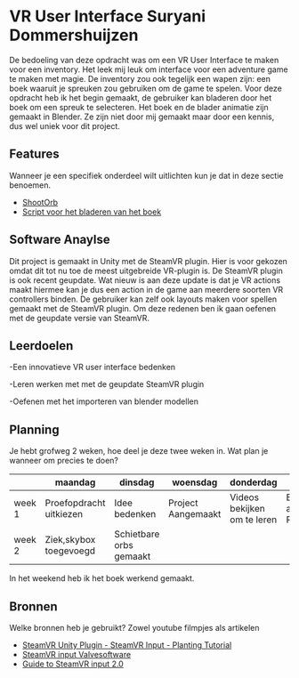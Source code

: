 # VR User Interface Suryani Dommershuijzen

De bedoeling van deze opdracht was om een VR User Interface te maken voor een inventory. Het leek mij leuk om interface voor een adventure game te maken met magie. De inventory zou ook tegelijk een wapen zijn: een boek waaruit je spreuken zou gebruiken om de game te spelen. Voor deze opdracht heb ik het begin gemaakt, de gebruiker kan bladeren door het boek om een spreuk te selecteren. Het boek en de blader animatie zijn gemaakt in Blender. Ze zijn niet door mij gemaakt maar door een kennis, dus wel uniek voor dit project.

## Features
Wanneer je een specifiek onderdeel wilt uitlichten kun je dat in deze sectie benoemen.

- [ShootOrb](https://github.com/SuryaniD/ProefOpdrachtVR/blob/master/MagicBookInterface/Assets/Scripts/ShootOrb.cs)
- [Script voor het bladeren van het boek](https://github.com/SuryaniD/ProefOpdrachtVR/blob/master/MagicBookInterface/Assets/Scripts/Bladeren.cs)


## Software Anaylse 

Dit project is gemaakt in Unity met de SteamVR plugin. Hier is voor gekozen omdat dit tot nu toe de meest uitgebreide VR-plugin is. De SteamVR plugin is ook recent geupdate. Wat nieuw is aan deze update is dat je VR actions maakt hiermee kan je dus een action in de game aan meerdere soorten VR controllers binden. De gebruiker kan zelf ook layouts maken voor spellen gemaakt met de SteamVR plugin. Om deze redenen ben ik gaan oefenen met de geupdate versie van SteamVR.

## Leerdoelen 

-Een innovatieve VR user interface bedenken

-Leren werken met met de geupdate SteamVR plugin

-Oefenen met het importeren van blender modellen

## Planning 
Je hebt grofweg 2 weken, hoe deel je deze twee weken in. Wat plan je wanneer om precies te doen?

| | maandag | dinsdag | woensdag | donderdag | vrijdag |
| --- | --- | --- | --- | --- | --- |
|week 1 |Proefopdracht uitkiezen|Idee bedenken|Project Aangemaakt|Videos bekijken om te leren|Begin aan README|
|week 2 |Ziek,skybox toegevoegd|Schietbare orbs gemaakt|

In het weekend heb ik het boek werkend gemaakt.

## Bronnen
Welke bronnen heb je gebruikt? Zowel youtube filmpjes als artikelen

- [SteamVR Unity Plugin - SteamVR Input - Planting Tutorial](https://www.youtube.com/watch?v=qo-9CmcKWlY)
- [SteamVR input Valvesoftware](https://valvesoftware.github.io/steamvr_unity_plugin/articles/SteamVR-Input.html)
- [Guide to SteamVR input 2.0](https://medium.com/@sarthakghosh/a-complete-guide-to-the-steamvr-2-0-input-system-in-unity-380e3b1b3311)
